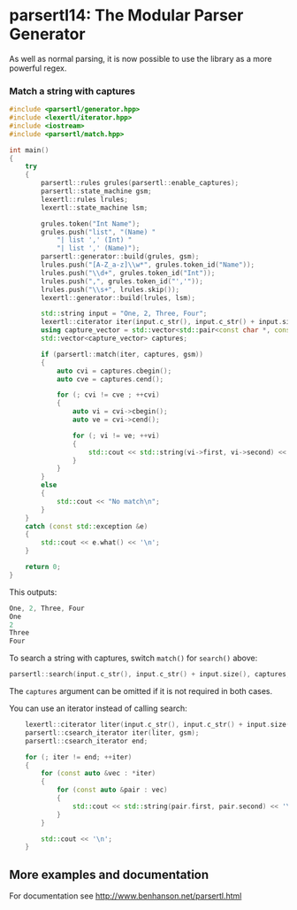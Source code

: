 parsertl14: The Modular Parser Generator
========

As well as normal parsing, it is now possible to use the library as a more powerful regex.

### Match a string with captures

```cpp
#include <parsertl/generator.hpp>
#include <lexertl/iterator.hpp>
#include <iostream>
#include <parsertl/match.hpp>

int main()
{
    try
    {
        parsertl::rules grules(parsertl::enable_captures);
        parsertl::state_machine gsm;
        lexertl::rules lrules;
        lexertl::state_machine lsm;

        grules.token("Int Name");
        grules.push("list", "(Name) "
            "| list ',' (Int) "
            "| list ',' (Name)");
        parsertl::generator::build(grules, gsm);
        lrules.push("[A-Z_a-z]\\w*", grules.token_id("Name"));
        lrules.push("\\d+", grules.token_id("Int"));
        lrules.push(",", grules.token_id("','"));
        lrules.push("\\s+", lrules.skip());
        lexertl::generator::build(lrules, lsm);

        std::string input = "One, 2, Three, Four";
        lexertl::citerator iter(input.c_str(), input.c_str() + input.size(), lsm);
        using capture_vector = std::vector<std::pair<const char *, const char *>>;
        std::vector<capture_vector> captures;

        if (parsertl::match(iter, captures, gsm))
        {
            auto cvi = captures.cbegin();
            auto cve = captures.cend();

            for (; cvi != cve ; ++cvi)
            {
                auto vi = cvi->cbegin();
                auto ve = cvi->cend();

                for (; vi != ve; ++vi)
                {
                    std::cout << std::string(vi->first, vi->second) << '\n';
                }
            }
        }
        else
        {
            std::cout << "No match\n";
        }
    }
    catch (const std::exception &e)
    {
        std::cout << e.what() << '\n';
    }

    return 0;
}
```
This outputs:
```cpp
One, 2, Three, Four
One
2
Three
Four
```

To search a string with captures, switch `match()` for `search()` above:
```cpp
parsertl::search(input.c_str(), input.c_str() + input.size(), captures, lsm, gsm)
```
The `captures` argument can be omitted if it is not required in both cases.

You can use an iterator instead of calling search:

```cpp
    lexertl::citerator liter(input.c_str(), input.c_str() + input.size(), lsm);
    parsertl::csearch_iterator iter(liter, gsm);
    parsertl::csearch_iterator end;

    for (; iter != end; ++iter)
    {
        for (const auto &vec : *iter)
        {
            for (const auto &pair : vec)
            {
                std::cout << std::string(pair.first, pair.second) << '\n';
            }
        }

        std::cout << '\n';
    }
```

## More examples and documentation

For documentation see http://www.benhanson.net/parsertl.html
